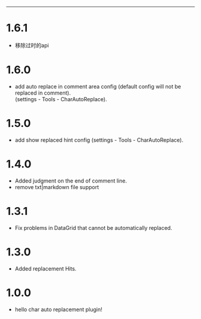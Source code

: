 ---
# 1.6.1
* 移除过时的api

# 1.6.0
* add auto replace in comment area  config
  (default config will not be replaced in comment).  
  (settings - Tools - CharAutoReplace).

# 1.5.0
* add show replaced hint config 
  (settings - Tools - CharAutoReplace).

# 1.4.0
* Added judgment on the end of comment line.
* remove txt|markdown file support

# 1.3.1
* Fix problems in DataGrid that cannot be automatically replaced.

# 1.3.0
* Added replacement Hits.

# 1.0.0
* hello char auto replacement plugin!